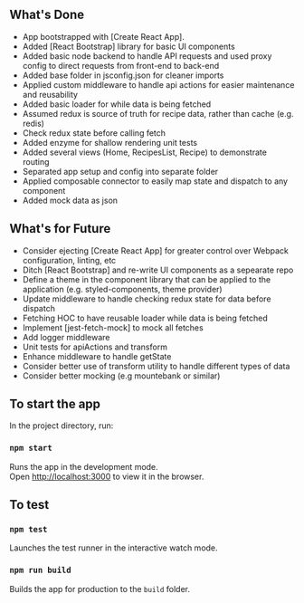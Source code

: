 ## What's Done

- App bootstrapped with [Create React App].
- Added [React Bootstrap] library for basic UI components
- Added basic node backend to handle API requests and used proxy config to direct requests from front-end to back-end
- Added base folder in jsconfig.json for cleaner imports
- Applied custom middleware to handle api actions for easier maintenance and reusability
- Added basic loader for while data is being fetched
- Assumed redux is source of truth for recipe data, rather than cache (e.g. redis)
- Check redux state before calling fetch
- Added enzyme for shallow rendering unit tests
- Added several views (Home, RecipesList, Recipe) to demonstrate routing
- Separated app setup and config into separate folder
- Applied composable connector to easily map state and dispatch to any component
- Added mock data as json

## What's for Future

- Consider ejecting [Create React App] for greater control over Webpack configuration, linting, etc
- Ditch [React Bootstrap] and re-write UI components as a sepearate repo
- Define a theme in the component library that can be applied to the application (e.g. styled-components, theme provider)
- Update middleware to handle checking redux state for data before dispatch
- Fetching HOC to have reusable loader while data is being fetched
- Implement [jest-fetch-mock] to mock all fetches
- Add logger middleware
- Unit tests for apiActions and transform
- Enhance middleware to handle getState
- Consider better use of transform utility to handle different types of data
- Consider better mocking (e.g mountebank or similar)

## To start the app

In the project directory, run:

### `npm start`

Runs the app in the development mode.<br>
Open [http://localhost:3000](http://localhost:3000) to view it in the browser.

## To test

### `npm test`

Launches the test runner in the interactive watch mode.<br>

### `npm run build`

Builds the app for production to the `build` folder.<br>
